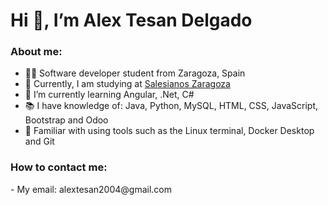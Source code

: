 <h1>Hi 👋, I’m Alex Tesan Delgado</h1>
<h3>About me:</h3>

- 👨‍💻 Software developer student from Zaragoza, Spain
- 🔭 Currently, I am studying at [Salesianos Zaragoza](https://zaragoza.salesianos.edu/)
- 🌱 I’m currently learning Angular, .Net, C#
- 📚 I have knowledge of: Java, Python, MySQL, HTML, CSS, JavaScript, Bootstrap and Odoo
- 🐧 Familiar with using tools such as the Linux terminal, Docker Desktop and Git

<h3>How to contact me:</h3>
- My email: alextesan2004@gmail.com

<!---
AlexTesan2/AlexTesan2 is a ✨ special ✨ repository because its `README.md` (this file) appears on your GitHub profile.
You can click the Preview link to take a look at your changes.
--->
